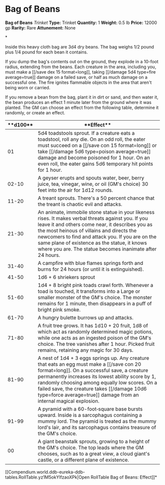 # Bag of Beans

**Bag of Beans**
_Trinket_
**Type:** Trinket
**Quantity:** 1
**Weight:** 0.5 lb
**Price:** 12000 gp
**Rarity:** Rare
**Attunement:** None

*<p>Inside this heavy cloth bag are 3d4 dry beans. The bag weighs 1/2 pound plus 1/4 pound for each bean it contains.

If you dump the bag's contents out on the ground, they explode in a 10-foot radius, extending from the beans. Each creature in the area, including you, must make a [[/save dex 15 format=long]], taking  [[/damage 5d4 type=fire average=true]] damage on a failed save, or half as much damage on a successful one. The fire ignites flammable objects in the area that aren't being worn or carried.

If you remove a bean from the bag, plant it in dirt or sand, and then water it, the bean produces an effect 1 minute later from the ground where it was planted. The GM can choose an effect from the following table, determine it randomly, or create an effect.</p>
<table class="compendium-left-aligned-table">
<thead>
<tr>
<th>**d100**</th>
<th>**Effect**</th>
</tr>
</thead>
<tbody>
<tr>
<td>01</td>
<td>5d4 toadstools sprout. If a creature eats a toadstool, roll any die. On an odd roll, the eater must succeed on a [[/save con 15 format=long]] or take  [[/damage 5d6 type=poison average=true]] damage and become poisoned for 1 hour. On an even roll, the eater gains 5d6 temporary hit points for 1 hour.</td>
</tr>
<tr>
<td>02-10</td>
<td>A geyser erupts and spouts water, beer, berry juice, tea, vinegar, wine, or oil (GM's choice) 30 feet into the air for 1d12 rounds.</td>
</tr>
<tr>
<td>11-20</td>
<td>A treant sprouts. There's a 50 percent chance that the treant is chaotic evil and attacks.</td>
</tr>
<tr>
<td>21-30</td>
<td>An animate, immobile stone statue in your likeness rises. It makes verbal threats against you. If you leave it and others come near, it describes you as the most heinous of villains and directs the newcomers to find and attack you. If you are on the same plane of existence as the statue, it knows where you are. The statue becomes inanimate after 24 hours.</td>
</tr>
<tr>
<td>31-40</td>
<td>A campfire with blue flames springs forth and burns for 24 hours (or until it is extinguished).</td>
</tr>
<tr>
<td>41-50</td>
<td>1d6 + 6 shriekers sprout</td>
</tr>
<tr>
<td>51-60</td>
<td>1d4 + 8 bright pink toads crawl forth. Whenever a toad is touched, it transforms into a Large or smaller monster of the GM's choice. The monster remains for 1 minute, then disappears in a puff of bright pink smoke.</td>
</tr>
<tr>
<td>61-70</td>
<td>A hungry bulette burrows up and attacks.</td>
</tr>
<tr>
<td>71-80</td>
<td>A fruit tree grows. It has 1d10 + 20 fruit, 1d8 of which act as randomly determined magic potions, while one acts as an ingested poison of the GM's choice. The tree vanishes after 1 hour. Picked fruit remains, retaining any magic for 30 days.</td>
</tr>
<tr>
<td>81-90</td>
<td>A nest of 1d4 + 3 eggs springs up. Any creature that eats an egg must make a [[/save con 20 format=long]]. On a successful save, a creature permanently increases its lowest ability score by 1, randomly choosing among equally low scores. On a failed save, the creature takes  [[/damage 10d6 type=force average=true]] damage from an internal magical explosion.</td>
</tr>
<tr>
<td>91-99</td>
<td>A pyramid with a 60-foot‐square base bursts upward. Inside is a sarcophagus containing a mummy lord. The pyramid is treated as the mummy lord's lair, and its sarcophagus contains treasure of the GM's choice.</td>
</tr>
<tr>
<td>00</td>
<td>A giant beanstalk sprouts, growing to a height of the GM's choice. The top leads where the GM chooses, such as to a great view, a cloud giant's castle, or a different plane of existence.</td>
</tr>
</tbody>
</table><div id="table-link">[[Compendium.world.ddb-eureka-ddb-tables.RollTable.yz1M5okYIfzaoXPk|Open RollTable Bag of Beans: Effect]]*